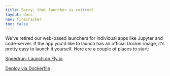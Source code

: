 ```yaml
---
title: Sorry, that launcher is retired!
layout: docs
nav: firecracker
toc: false
---
```


We've retired our web-based launchers for individual apps like Jupyter and code-server. If the app you'd like to launch has an official Docker image, it's pretty easy to launch it yourself. Here are a couple of places to start:


[Speedrun: Launch on Fly.io](/docs/speedrun/)

[Deploy via Dockerfile](/docs/languages-and-frameworks/dockerfile/)
